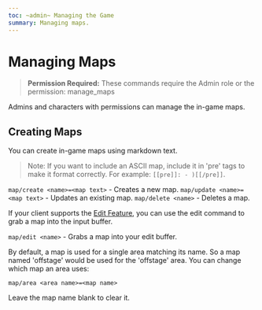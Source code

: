 ```yaml
---
toc: ~admin~ Managing the Game
summary: Managing maps.
---
```

# Managing Maps

> **Permission Required:** These commands require the Admin role or the permission: manage\_maps

Admins and characters with permissions can manage the in-game maps.

## Creating Maps

You can create in-game maps using markdown text.

> Note: If you want to include an ASCII map, include it in 'pre' tags to make it format correctly.  For example:  `[[pre]]: - )[[/pre]]`.

`map/create <name>=<map text>` - Creates a new map.
`map/update <name>=<map text>` - Updates an existing map.
`map/delete <name>` - Deletes a map.

If your client supports the [Edit Feature](/help/edit), you can use the edit command to grab a map into the input buffer.

`map/edit <name>` - Grabs a map into your edit buffer.

By default, a map is used for a single area matching its name.  So a map named 'offstage' would be used for the 'offstage' area.  You can change which map an area uses:

`map/area <area name>=<map name>`

Leave the map name blank to clear it.
